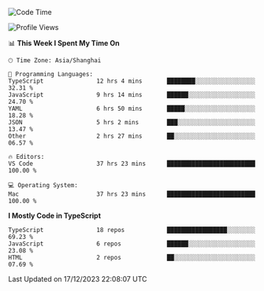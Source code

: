 <!--START_SECTION:waka-->
![Code Time](http://img.shields.io/badge/Code%20Time-5%2C573%20hrs%2037%20mins-blue)

![Profile Views](http://img.shields.io/badge/Profile%20Views-0-blue)

📊 **This Week I Spent My Time On** 

```text
🕑︎ Time Zone: Asia/Shanghai

💬 Programming Languages: 
TypeScript               12 hrs 4 mins       ████████░░░░░░░░░░░░░░░░░   32.31 % 
JavaScript               9 hrs 14 mins       ██████░░░░░░░░░░░░░░░░░░░   24.70 % 
YAML                     6 hrs 50 mins       █████░░░░░░░░░░░░░░░░░░░░   18.28 % 
JSON                     5 hrs 2 mins        ███░░░░░░░░░░░░░░░░░░░░░░   13.47 % 
Other                    2 hrs 27 mins       ██░░░░░░░░░░░░░░░░░░░░░░░   06.57 % 

🔥 Editors: 
VS Code                  37 hrs 23 mins      █████████████████████████   100.00 % 

💻 Operating System: 
Mac                      37 hrs 23 mins      █████████████████████████   100.00 % 
```

**I Mostly Code in TypeScript** 

```text
TypeScript               18 repos            █████████████████░░░░░░░░   69.23 % 
JavaScript               6 repos             ██████░░░░░░░░░░░░░░░░░░░   23.08 % 
HTML                     2 repos             ██░░░░░░░░░░░░░░░░░░░░░░░   07.69 % 
```




 Last Updated on 17/12/2023 22:08:07 UTC
<!--END_SECTION:waka-->
